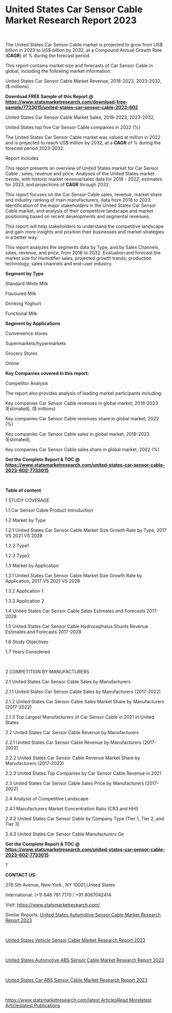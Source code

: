 <h1>United States Car Sensor Cable Market Research Report 2023</h1><br/><p>The United States Car Sensor Cable market is projected to grow from US$ billion in 2023 to US$ billion by 2032, at a Compound Annual Growth Rate (<strong>CAGR</strong>) of % during the forecast period.</p>
 
 
 
 <p>This report contains market size and forecasts of Car Sensor Cable in global, including the following market information:</p>
 
 
 
 <p>United States Car Sensor Cable Market Revenue, 2018-2023, 2023-2032, ($ millions)</p>
 
 
 
 <p><strong>Download FREE Sample of this Report @ <a href="https://www.statsmarketresearch.com/download-free-sample/7733015/united-states-car-sensor-cable-2023-602">https://www.statsmarketresearch.com/download-free-sample/7733015/united-states-car-sensor-cable-2023-602</a></strong></p>
 
 
 
 <p>United States Car Sensor Cable Market Sales, 2018-2023, 2023-2032,</p>
 
 
 
 <p>United States top five Car Sensor Cable companies in 2022 (%)</p>
 
 
 
 <p>The United States Car Sensor Cable market was valued at million in 2022 and is projected to reach US$ million by 2032, at a <strong>CAGR</strong> of % during the forecast period 2023-2032.</p>
 
 
 
 <p>Report Includes</p>
 
 
 
 <p>This report presents an overview of United States market for Car Sensor Cable , sales, revenue and price. Analyses of the United States market trends, with historic market revenue/sales data for 2018 - 2022, estimates for 2023, and projections of <strong>CAGR</strong> through 2032.</p>
 
 
 
 <p>This report focuses on the Car Sensor Cable sales, revenue, market share and industry ranking of main manufacturers, data from 2018 to 2023. Identification of the major stakeholders in the United States Car Sensor Cable market, and analysis of their competitive landscape and market positioning based on recent developments and segmental revenues.</p>
 
 
 
 <p>This report will help stakeholders to understand the competitive landscape and gain more insights and position their businesses and market strategies in a better way.</p>
 
 
 
 <p>This report analyzes the segments data by Type, and by Sales Channels, sales, revenue, and price, from 2018 to 2032. Evaluation and forecast the market size for Humidifier sales, projected growth trends, production technology, sales channels and end-user industry.</p>
 
 
 
 <p><strong>Segment by Type</strong></p>
 
 
 
 <p>Standard White Milk</p>
 
 
 
 <p>Flavoured Milk</p>
 
 
 
 <p>Drinking Yoghurt</p>
 
 
 
 <p>Functional Milk</p>
 
 
 
 <p><strong>Segment <strong><strong>by Applications</strong></strong></strong></p>
 
 
 
 <p>Convenience stores</p>
 
 
 
 <p>Supermarkets/hypermarkets</p>
 
 
 
 <p>Grocery Stores</p>
 
 
 
 <p>Online</p>
 
 
 
 <p><strong>Key Companies covered in this report:</strong></p>
 
 
 
 <p>Competitor Analysis</p>
 
 
 
 <p>The report also provides analysis of leading market participants including:</p>
 
 
 
 <p>Key companies Car Sensor Cable revenues in global market, 2018-2023 (Estimated), ($ millions)</p>
 
 
 
 <p>Key companies Car Sensor Cable revenues share in global market, 2022 (%)</p>
 
 
 
 <p>Key companies Car Sensor Cable sales in global market, 2018-2023 (Estimated),</p>
 
 
 
 <p>Key companies Car Sensor Cable sales share in global market, 2022 (%)</p>
 
 
 
 <div><b>Get the Complete Report & TOC @ <a href="https://www.statsmarketresearch.com/united-states-car-sensor-cable-2023-602-7733015">https://www.statsmarketresearch.com/united-states-car-sensor-cable-2023-602-7733015</a></b></div>
 
 
 
 <p><br />
 
 <b>Table of content</b></p>
 
 
 
 <p>1 STUDY COVERAGE<br />
 
 1.1 Car Sensor Cable Product Introduction<br />
 
 1.2 Market by Type<br />
 
 1.2.1 United States Car Sensor Cable Market Size Growth Rate by Type, 2017 VS 2021 VS 2028<br />
 
 1.2.2 Type1<br />
 
 1.2.3 Type2<br />
 
 1.3 Market by Application<br />
 
 1.3.1 United States Car Sensor Cable Market Size Growth Rate by Application, 2017 VS 2021 VS 2028<br />
 
 1.3.2 Application 1<br />
 
 1.3.3 Application 2<br />
 
 1.4 United States Car Sensor Cable Sales Estimates and Forecasts 2017-2028<br />
 
 1.5 United States Car Sensor Cable Hydrocephalus Shunts Revenue Estimates and Forecasts 2017-2028<br />
 
 1.6 Study Objectives<br />
 
 1.7 Years Considered<br />
 
 <br />
 
 2 COMPETITION BY MANUFACTURERS<br />
 
 2.1 United States Car Sensor Cable Sales by Manufacturers<br />
 
 2.1.1 United States Car Sensor Cable Sales by Manufacturers (2017-2022)<br />
 
 2.1.2 United States Car Sensor Cable Sales Market Share by Manufacturers (2017-2022)<br />
 
 2.1.3 Top Largest Manufacturers of Car Sensor Cable in 2021 in United States<br />
 
 2.2 United States Car Sensor Cable Revenue by Manufacturers<br />
 
 2.2.1 United States Car Sensor Cable Revenue by Manufacturers (2017-2022)<br />
 
 2.2.2 United States Car Sensor Cable Revenue Market Share by Manufacturers (2017-2022)<br />
 
 2.2.3 United States Top Companies by Car Sensor Cable Revenue in 2021<br />
 
 2.3 United States Car Sensor Cable Sales Price by Manufacturers (2017-2022)<br />
 
 2.4 Analysis of Competitive Landscape<br />
 
 2.4.1 Manufacturers Market Concentration Ratio (CR3 and HHI)<br />
 
 2.4.2 United States Car Sensor Cable by Company Type (Tier 1, Tier 2, and Tier 3)<br />
 
 2.4.3 United States Car Sensor Cable Manufacturers Ge</p>
 
 
 
 <div><b>Get the Complete Report & TOC @ <a href="https://www.statsmarketresearch.com/united-states-car-sensor-cable-2023-602-7733015">https://www.statsmarketresearch.com/united-states-car-sensor-cable-2023-602-7733015</a></b></div>
 
 
 
 <p>? </p>
 
 
 
 <p><b>CONTACT US:</b><br />
 
 276 5th Avenue, New York , NY 10001,United States<br />
 
 International: (+1) 646 781 7170 / +91 8087042414<br />
 
 Visit: <a href="https://www.statsmarketresearch.com/">https://www.statsmarketresearch.com/</a><br />
 
 Similar Reports: <a href="https://www.statsmarketresearch.com/united-states-car-sensor-cable-2023-602-7733015">United States Automotive Sensor Cable Market Research Report 2023</a><br />
 
 <br />
 
 <a href="https://www.statsmarketresearch.com/united-states-car-sensor-cable-2023-602-7733015">United States Vehicle Sensor Cable Market Research Report 2023</a><br />
 
 <br />
 
 <a href="https://www.statsmarketresearch.com/united-states-car-sensor-cable-2023-602-7733015">United States Automotive ABS Sensor Cable Market Research Report 2023</a><br />
 
 <br />
 
 <a href="https://www.statsmarketresearch.com/united-states-car-sensor-cable-2023-602-7733015">United States Car ABS Sensor Cable Market Research Report 2023</a><br />
 
 <br />
 
 <a href="https://gyeongbokgung.com">https://www.statsmarketresearch.com/</a><a href="https://hallyeomaritime.com">latest Articles</a><a href="https://jingwansa.com">Read More</a><a href="https://nguoiviet.jp/">latest Articles</a><a href="https://www.intelmarketresearch.com/">latest Publications</a></p>